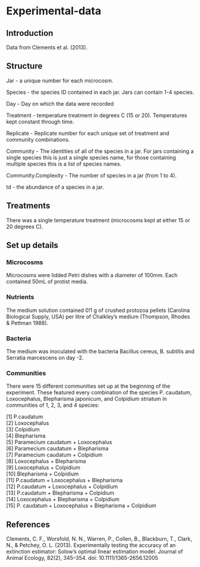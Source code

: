 # Experimental-data

## Introduction

Data from Clements et al. (2013). 

## Structure

Jar - a unique number for each microcosm. 

Species - the species ID contained in each jar. Jars can contain 1-4 species.

Day - Day on which the data were recorded

Treatment - temperature treatment in degrees C (15 or 20). Temperatures kept constant through time.

Replicate - Replicate number for each unique set of treatment and community combinations.

Community - The identities of all of the species in a jar. For jars containing a single species this is just a single species name, for those containing multiple species this is a list of species names. 

Community.Complexity - The number of species in a jar (from 1 to 4).

td - the abundance of a species in a jar.

## Treatments

There was a single temperature treatment (microcosms kept at either 15 or 20 degrees C). 

## Set up details

### Microcosms
Microcosms were lidded Petri dishes with a diameter of 100mm. Each contained 50mL of protist media. 

### Nutrients

The medium solution contained 0!1 g of crushed protozoa pellets (Carolina Biological Supply, USA) per litre of Chalkley’s medium (Thompson, Rhodes & Pettman 1988).

### Bacteria

The medium was inoculated with the bacteria Bacillus cereus, B. subtilis and Serratia marcescens on day -2.

### Communities

There were 15 different communities set up at the beginning of the experiment. These featured every combination of the species P. caudatum, Loxocephalus, Blepharisma japonicum, and Colpidium striatum in communities of 1, 2, 3, and 4 species:

 [1] P.caudatum                                           [2] Loxocephalus                                         [3] Colpidium                                            [4] Blepharisma                                          [5] Paramecium caudatum + Loxocephalus                   [6] Paramecium caudatum + Blepharisma                    [7] Paramecium caudatum + Colpidium                      [8] Loxocephalus + Blepharisma                           [9] Loxocephalus + Colpidium                            [10] Blepharisma + Colpidium                             [11] P.caudatum + Loxocephalus + Blepharisma             [12] P.caudatum + Loxocephalus + Colpidium               [13] P.caudatum + Blepharisma + Colpidium                [14] Loxocephalus + Blepharisma + Colpidium              [15] P. caudatum + Loxocephalus + Blepharisma + Colpidium

## References

Clements, C. F., Worsfold, N. N., Warren, P., Collen, B., Blackburn, T., Clark, N., & Petchey, O. L. (2013). Experimentally testing the accuracy of an extinction estimator: Solow’s optimal linear estimation model. Journal of Animal Ecology, 82(2), 345–354. doi: 10.1111/1365-2656.12005

